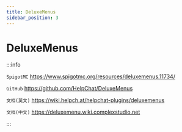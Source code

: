 ```yaml
---
title: DeluxeMenus
sidebar_position: 3
---
```


# DeluxeMenus

:::info

`SpigotMC` https://www.spigotmc.org/resources/deluxemenus.11734/

`GitHub` https://github.com/HelpChat/DeluxeMenus

`文档(英文)` https://wiki.helpch.at/helpchat-plugins/deluxemenus

`文档(中文)` https://deluxemenu.wiki.complexstudio.net

:::
